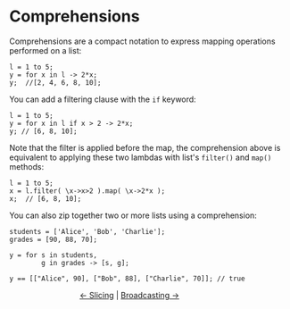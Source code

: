 # Comprehensions

Comprehensions are a compact notation to express mapping operations performed on a list:

```
l = 1 to 5;
y = for x in l -> 2*x;
y;  //[2, 4, 6, 8, 10];
```

You can add a filtering clause with the `if` keyword:

```
l = 1 to 5;
y = for x in l if x > 2 -> 2*x;
y; // [6, 8, 10];
```

Note that the filter is applied before the map, the comprehension above is equivalent to applying these two lambdas with list's `filter()` and `map()` methods:

```
l = 1 to 5;
x = l.filter( \x->x>2 ).map( \x->2*x );
x;  // [6, 8, 10];
```

You can also zip together two or more lists using a comprehension:

```
students = ['Alice', 'Bob', 'Charlie'];
grades = [90, 88, 70];

y = for s in students,
        g in grades -> [s, g]; 

y == [["Alice", 90], ["Bob", 88], ["Charlie", 70]]; // true
```


<div style=' margin: auto; width: 50%;'>

[<- Slicing](./1-slicing.md) |
[Broadcasting ->](./3-broadcasting.md)

</div>







